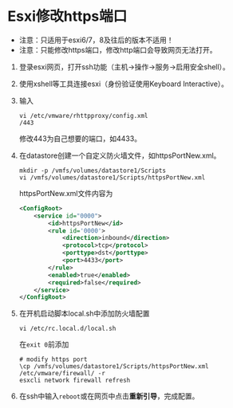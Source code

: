# Esxi修改https端口

+ 注意：只适用于esxi6/7，8及往后的版本不适用！
+ 注意：只能修改https端口，修改http端口会导致网页无法打开。

1. 登录esxi网页，打开ssh功能（主机->操作->服务->启用安全shell）。
2. 使用xshell等工具连接esxi（身份验证使用Keyboard Interactive）。
3. 输入

    ```shell
    vi /etc/vmware/rhttpproxy/config.xml
    /443
    ```

    修改443为自己想要的端口，如4433。
4. 在datastore创建一个自定义防火墙文件，如httpsPortNew.xml。

    ```shell
    mkdir -p /vmfs/volumes/datastore1/Scripts
    vi /vmfs/volumes/datastore1/Scripts/httpsPortNew.xml
    ```

    httpsPortNew.xml文件内容为

    ```xml
    <ConfigRoot>
        <service id="0000">
            <id>httpsPortNew</id>
            <rule id='0000'>
                <direction>inbound</direction>
                <protocol>tcp</protocol>
                <porttype>dst</porttype>
                <port>4433</port>
            </rule>
            <enabled>true</enabled>
            <required>false</required>
        </service>
    </ConfigRoot>
    ```

5. 在开机启动脚本local.sh中添加防火墙配置

    ```shell
    vi /etc/rc.local.d/local.sh
    ```

    在```exit 0```前添加

    ```shell
    # modify https port
    \cp /vmfs/volumes/datastore1/Scripts/httpsPortNew.xml /etc/vmware/firewall/ -r
    esxcli network firewall refresh
    ```

6. 在ssh中输入```reboot```或在网页中点击**重新引导**，完成配置。

